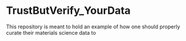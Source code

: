 # TrustButVerify_YourData
This repository is meant to hold an example of how one should properly curate their materials science data to 
